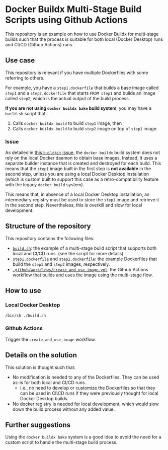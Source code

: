# Docker Buildx Multi-Stage Build Scripts using Github Actions

This repository is an example on how to use Docker Buildx for multi-stage builds such that the process is
suitable for both local (Docker Desktop) runs and CI/CD (Github Actions) runs.

## Use case

This repository is relevant if you have multiple Dockerfiles with some referring to others.

For example, you have a `step1.dockerfile` that builds a base image called `step1` and a `step2.dockerfile` that starts `FROM step1` and builds an image called `step2`, which is the actual output of the build process.

**If you are not using `docker buildx bake` build system**, you may have a `build.sh` script that:

1. Calls `docker buildx build` to build `step1` image, then
2. Calls `docker buildx build` to build `step2` image on top of `step1` image.

### Issue

As detailed in [this `buildkit` issue](https://github.com/moby/buildkit/issues/2343), the `docker buildx` build system does not rely on the local Docker daemon to obtain base images. Instead, it uses a separate builder instance that is created and destroyed for each build. This means that the `step1` image built in the first step is **not available** in the second step, unless you are using a local Docker Desktop installation (which is custom built to support this case as a retro-compatibility feature with the legacy `docker build` system).

This means that, in absence of a local Docker Desktop installation, an intermediary registry must be used to store the `step1` image and retrieve it in the second step. Nevertheless, this is overkill and slow for local development.

## Structure of the repository

This repository contains the following files:

- [`build.sh`](./build.sh): the example of a multi-stage build script that supports both local and CI/CD runs. (see the script for more details)
- [`step1.dockerfile`](./step1.dockerfile) and [`step2.dockerfile`](./step2.dockerfile): the example Dockerfiles that build the `step1` and `step2` images, respectively.
- [`.github/workflows/create_and_use_image.yml`](./.github/workflows/create_and_use_image.yml): the Github Actions workflow that builds and uses the image using the multi-stage flow.

## How to use

### Local Docker Desktop

```sh
/bin/sh ./build.sh
```

### Github Actions

Trigger the `create_and_use_image` workflow.

## Details on the solution

This solution is thought such that:

- No modification is needed to any of the Dockerfiles. They can be used as-is for both local and CI/CD runs.
  - i.e., no need to develop or customize the Dockerfiles so that they can be used in CI\CD runs if they were previously thought for local Docker Desktop builds.
- No docker registry is needed for local development, which would slow down the build process without any added value.

## Further suggestions

Using the `docker buildx bake` system is a good idea to avoid the need for a custom script to handle the multi-stage build process.
